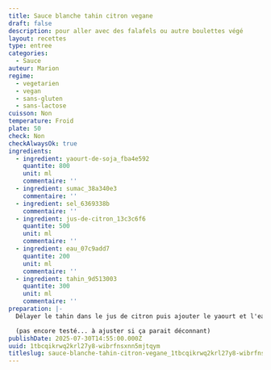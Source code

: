 ```yaml
---
title: Sauce blanche tahin citron vegane
draft: false
description: pour aller avec des falafels ou autre boulettes végé
layout: recettes
type: entree
categories:
  - Sauce
auteur: Marion
regime:
  - vegetarien
  - vegan
  - sans-gluten
  - sans-lactose
cuisson: Non
temperature: Froid
plate: 50
check: Non
checkAlwaysOk: true
ingredients:
  - ingredient: yaourt-de-soja_fba4e592
    quantite: 800
    unit: ml
    commentaire: ''
  - ingredient: sumac_38a340e3
    commentaire: ''
  - ingredient: sel_6369338b
    commentaire: ''
  - ingredient: jus-de-citron_13c3c6f6
    quantite: 500
    unit: ml
    commentaire: ''
  - ingredient: eau_07c9add7
    quantite: 200
    unit: ml
    commentaire: ''
  - ingredient: tahin_9d513003
    quantite: 300
    unit: ml
    commentaire: ''
preparation: |-
  Délayer le tahin dans le jus de citron puis ajouter le yaourt et l'eau. Assaissonner.

  (pas encore testé... à ajuster si ça parait déconnant)
publishDate: 2025-07-30T14:55:00.000Z
uuid: 1tbcqikrwq2krl27y8-wibrfnsxnn5mjtqym
titleslug: sauce-blanche-tahin-citron-vegane_1tbcqikrwq2krl27y8-wibrfnsxnn5mjtqym
---
```


